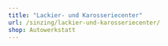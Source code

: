 ```yaml
---
title: "Lackier- und Karosseriecenter"
url: /sinzing/lackier-und-karosseriecenter/
shop: Autowerkstatt
---
```

